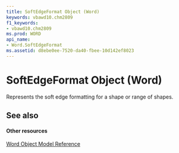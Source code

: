 ```yaml
---
title: SoftEdgeFormat Object (Word)
keywords: vbawd10.chm2809
f1_keywords:
- vbawd10.chm2809
ms.prod: WORD
api_name:
- Word.SoftEdgeFormat
ms.assetid: d8ebe0ee-7520-da40-fbee-10d142ef8023
---
```



# SoftEdgeFormat Object (Word)

Represents the soft edge formatting for a shape or range of shapes.


## See also


#### Other resources



[Word Object Model Reference](http://msdn.microsoft.com/library/object-model-word-vba-reference%28Office.15%29.aspx)

